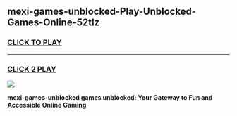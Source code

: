 
## mexi-games-unblocked-Play-Unblocked-Games-Online-52tlz
<h3>
<a href="https://premium76.site?title=mexi-games-unblocked&ref=24A">CLICK TO PLAY</a></h3>
<hr>

<h3>
<a href="https://premium76.site?title=mexi-games-unblocked&ref=24A">CLICK 2 PLAY</a>
  
</h3>

<a href="https://premium76.site?title=mexi-games-unblocked&ref=24A"><img src="https://clearcache.store/games.png"></a>


**mexi-games-unblocked games unblocked: Your Gateway to Fun and Accessible Online Gaming**
